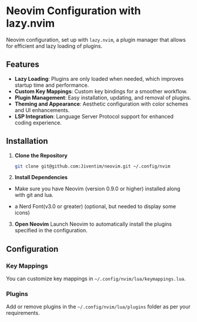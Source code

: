 # Neovim Configuration with lazy.nvim

Neovim configuration, set up with `lazy.nvim`, a plugin manager that allows for efficient and lazy loading of plugins.


## Features

- **Lazy Loading**: Plugins are only loaded when needed, which improves startup time and performance.
- **Custom Key Mappings**: Custom key bindings for a smoother workflow.
- **Plugin Management**: Easy installation, updating, and removal of plugins.
- **Theming and Appearance**: Aesthetic configuration with color schemes and UI enhancements.
- **LSP Integration**: Language Server Protocol support for enhanced coding experience.

## Installation

1. **Clone the Repository**
   ```bash
   git clone git@github.com:Jiventim/neovim.git ~/.config/nvim

2. **Install Dependencies**
- Make sure you have Neovim (version 0.9.0 or higher) installed along with git and lua.

- a Nerd Font(v3.0 or greater) (optional, but needed to display some icons)

3. **Open Neovim**
Launch Neovim to automatically install the plugins specified in the configuration.

## Configuration

### Key Mappings

You can customize key mappings in `~/.config/nvim/lua/keymappings.lua`.

### Plugins

Add or remove plugins in the `~/.config/nvim/lua/plugins` folder as per your requirements.
